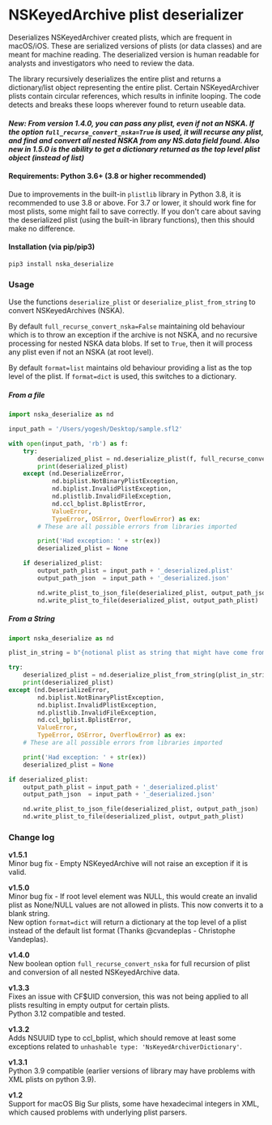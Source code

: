# NSKeyedArchive plist deserializer
Deserializes NSKeyedArchiver created plists, which are frequent in macOS/iOS. These are serialized versions of plists (or data classes) and are meant for machine reading. The deserialized version is human readable for analysts and investigators who need to review the data.

The library recursively deserializes the entire plist and returns a dictionary/list object representing the entire plist. Certain NSKeyedArchiver plists contain circular references, which results in infinite looping. The code detects and breaks these loops wherever found to return useable data.

#### _New: From version 1.4.0, you can pass any plist, even if not an NSKA. If the option `full_recurse_convert_nska=True` is used, it will recurse any plist, and find and convert all nested NSKA from any NS.data field found. Also new in 1.5.0 is the ability to get a dictionary returned as the top level plist object (instead of list)_

#### Requirements: Python 3.6+ (3.8 or higher recommended)
Due to improvements in the built-in `plistlib` library in Python 3.8, it is recommended to use 3.8 or above. For 3.7 or lower, it should work fine for most plists, some might fail to save correctly. If you don't care about saving the deserialized plist (using the built-in library functions), then this should make no difference.

#### Installation (via pip/pip3)
```
pip3 install nska_deserialize
```

### Usage

Use the functions `deserialize_plist` or `deserialize_plist_from_string` to convert NSKeyedArchives (NSKA). 

By default `full_recurse_convert_nska=False` maintaining old behaviour which is to throw an exception if the archive is not NSKA, and no recursive processing for nested NSKA data blobs. If set to `True`, then it will process any plist even if not an NSKA (at root level).

By default `format=list` maintains old behaviour providing a list as the top level of the plist. If `format=dict` is used, this switches to a dictionary.

##### From a file

```python
import nska_deserialize as nd

input_path = '/Users/yogesh/Desktop/sample.sfl2'

with open(input_path, 'rb') as f:
    try:
        deserialized_plist = nd.deserialize_plist(f, full_recurse_convert_nska=True, format=dict)
        print(deserialized_plist)
    except (nd.DeserializeError, 
            nd.biplist.NotBinaryPlistException, 
            nd.biplist.InvalidPlistException,
            nd.plistlib.InvalidFileException,
            nd.ccl_bplist.BplistError, 
            ValueError, 
            TypeError, OSError, OverflowError) as ex:
        # These are all possible errors from libraries imported

        print('Had exception: ' + str(ex))
        deserialized_plist = None

    if deserialized_plist:
        output_path_plist = input_path + '_deserialized.plist'
        output_path_json  = input_path + '_deserialized.json'

        nd.write_plist_to_json_file(deserialized_plist, output_path_json)
        nd.write_plist_to_file(deserialized_plist, output_path_plist)
```

##### From a String

```python
import nska_deserialize as nd

plist_in_string = b"{notional plist as string that might have come from a database}"

try:
    deserialized_plist = nd.deserialize_plist_from_string(plist_in_string, full_recurse_convert_nska=True, format=dict)
    print(deserialized_plist)
except (nd.DeserializeError, 
        nd.biplist.NotBinaryPlistException, 
        nd.biplist.InvalidPlistException,
        nd.plistlib.InvalidFileException,
        nd.ccl_bplist.BplistError, 
        ValueError, 
        TypeError, OSError, OverflowError) as ex:
    # These are all possible errors from libraries imported

    print('Had exception: ' + str(ex))
    deserialized_plist = None

if deserialized_plist:
    output_path_plist = input_path + '_deserialized.plist'
    output_path_json  = input_path + '_deserialized.json'

    nd.write_plist_to_json_file(deserialized_plist, output_path_json)
    nd.write_plist_to_file(deserialized_plist, output_path_plist)
```

### Change log
**v1.5.1**  
Minor bug fix - Empty NSKeyedArchive will not raise an exception if it is valid.

**v1.5.0**  
Minor bug fix - If root level element was NULL, this would create an invalid plist as None/NULL values are not allowed in plists. This now converts it to a blank string.   
New option `format=dict` will return a dictionary at the top level of a plist instead of the default list format (Thanks @cvandeplas - Christophe Vandeplas).

**v1.4.0**  
New boolean option `full_recurse_convert_nska` for full recursion of plist and conversion of all nested NSKeyedArchive data.

**v1.3.3**  
Fixes an issue with CF$UID conversion, this was not being applied to all plists resulting in empty output for certain plists.  
Python 3.12 compatible and tested.

**v1.3.2**  
Adds NSUUID type to ccl_bplist, which should remove at least some exceptions related to `unhashable type: 'NsKeyedArchiverDictionary'`.

**v1.3.1**  
Python 3.9 compatible (earlier versions of library may have problems with XML plists on python 3.9).

**v1.2**  
Support for macOS Big Sur plists, some have hexadecimal integers in XML, which caused problems with underlying plist parsers.
